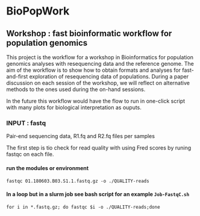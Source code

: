 # BioPopWork
 
 
## Workshop : fast bioinformatic workflow for population genomics
 
This project is the workflow for a workshop in Bioinformatics for population genomics analyses with resequencing data and the reference genome.
The aim of the workflow is to show how to obtain formats and analyses for fast-and-first exploration of resequencing data of populations. During a paper
discussion on each session of the workshop, we will reflect on alternative methods to the ones used during the on-hand sessions.

In the future this workflow would have the flow to run in one-click script with many plots for biological interpretation as ouputs.

### INPUT : fastq 

Pair-end sequencing data, R1.fq and R2.fq files per samples

The first step is tio check for read quality with using Fred scores by runing fastqc on each file.

#### run the modules or environment
```module load fastqc/0.11.5
fastqc 01.180603.B03.S1.1.fastq.gz -o ./QUALITY-reads
```
#### In a loop but in a slurm job see bash script for an example `Job-FastqC.sh`
`for i in *.fastq.gz; do fastqc $i -o ./QUALITY-reads;done 
`
